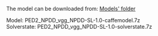 The model can be downloaded from: [Models' folder](https://drive.google.com/open?id=1Amp9jJSu32tZ_DHe_ljziGzC-fE42Pfg)

Model: PED2_NPDD_vgg_NPDD-SL-1.0-caffemodel.7z<br>
Solverstate: PED2_NPDD_vgg_NPDD-SL-1.0-solverstate.7z
